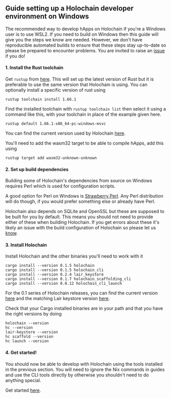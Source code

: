 ## Guide setting up a Holochain developer environment on Windows

The recommended way to develop hApps on Holochain if you're a Windows user is to use WSL2. If you need to build on Windows
then this guide will give you the steps we know are needed. However, we don't have reproducible automated builds to ensure
that these steps stay up-to-date so please be prepared to encounter problems. You are invited to raise an 
[issue](https://github.com/holochain/holochain/issues/new?assignees=&labels=&projects=&template=bug_report.md&title=%5BBUG%5D) 
if you do!

#### 1. Install the Rust toolchain

Get `rustup` from [here](https://www.rust-lang.org/tools/install). This will set up the latest version of Rust but it is 
preferable to use the same version that Holochain is using. You can optionally install a specific version of rust using

```shell
rustup toolchain install 1.66.1
```

Find the installed toolchain with `rustup toolchain list` then select it using a command like this, with your toolchain 
in place of the example given here.

```shell
rustup default 1.66.1-x86_64-pc-windows-msvc
```

You can find the current version used by Holochain [here](https://github.com/holochain/holochain/blob/develop/nix/modules/holochain.nix#L8).

You'll need to add the wasm32 target to be able to compile hApps, add this using

```
rustup target add wasm32-unknown-unknown
```

#### 2. Set up build dependencies

Building some of Holochain's dependencies from source on Windows requires Perl which is used for configuration scripts.

A good option for Perl on Windows is [Strawberry Perl](https://strawberryperl.com/). Any Perl distribution will do though,
if you would prefer something else or already have Perl.

Holochain also depends on SQLite and OpenSSL but these are supposed to be built for you by default. This means you should 
not need to provide either of these when building Holochain. If you get errors about these it's likely an issue with the 
build configuration of Holochain so please let us [know](https://github.com/holochain/holochain/issues/new?assignees=&labels=&projects=&template=bug_report.md&title=%5BBUG%5D).

#### 3. Install Holochain 

Install Holochain and the other binaries you'll need to work with it

```shell
cargo install --version 0.1.5 holochain
cargo install --version 0.1.5 holochain_cli
cargo install --version 0.2.4 lair_keystore
cargo install --version 0.1.7 holochain_scaffolding_cli
cargo install --version 0.0.12 holochain_cli_launch
```

For the 0.1 series of Holochain releases, you can find the current version [here](https://github.com/holochain/holochain/blob/develop/versions/0_1/flake.nix#L5)
and the matching Lair keystore version [here](https://github.com/holochain/holochain/blob/develop/versions/0_1/flake.nix#L10).

Check that your Cargo installed binaries are in your path and that you have the right versions by doing

```shell
holochain --version
hc --version
lair-keystore --version
hc scaffold --version
hc launch --version
```

#### 4. Get started!

You should now be able to develop with Holochain using the tools installed in the previous section. You will need to ignore
the Nix commands in guides and use the CLI tools directly by otherwise you shouldn't need to do anything special.

Get started [here](https://developer.holochain.org/get-building/).
